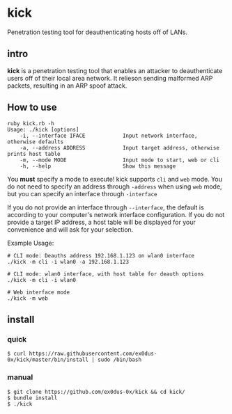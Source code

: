 # kick

Penetration testing tool for deauthenticating hosts off of LANs. 

## intro

__kick__ is a penetration testing tool that enables an attacker to deauthenticate users off of their local area network. It relieson sending malformed ARP packets, resulting in an ARP spoof attack.

## How to use
    
    ruby kick.rb -h
    Usage: ./kick [options]
        -i, --interface IFACE            Input network interface, otherwise defaults
        -a, --address ADDRESS            Input target address, otherwise prints host table
        -m, --mode MODE                  Input mode to start, web or cli
        -h, --help                       Show this message


You __must__ specify a mode to execute! kick supports `cli` and `web`
mode. You do not need to specify an address through `-address` when using `web` mode, but you can specify an interface through `-interface`

If you do not provide an interface through `--interface`, the default is according to your computer's network interface configuration. If you do not provide a target IP address, a host table will be displayed for your convenience and will ask for your selection.

Example Usage:
    
    # CLI mode: Deauths address 192.168.1.123 on wlan0 interface
    ./kick -m cli -i wlan0 -a 192.168.1.123
    
    # CLI mode: wlan0 interface, with host table for deauth options
    ./kick -m cli -i wlan0     

    # Web interface mode
    ./kick -m web

## install 

### quick

```
$ curl https://raw.githubusercontent.com/ex0dus-0x/kick/master/bin/install | sudo /bin/bash
```

### manual

```
$ git clone https://github.com/ex0dus-0x/kick && cd kick/
$ bundle install
$ ./kick
```
